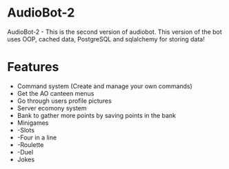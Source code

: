 # AudioBot-2
AudioBot-2 - This is the second version of audiobot. This version of the bot uses OOP, cached data, PostgreSQL and sqlalchemy for storing data!

# Features

* Command system (Create and manage your own commands)
* Get the AO canteen menus
* Go through users profile pictures
* Server ecomony system
* Bank to gather more points by saving points in the bank
* Minigames
* -Slots
* -Four in a line
* -Roulette
* -Duel
* Jokes

